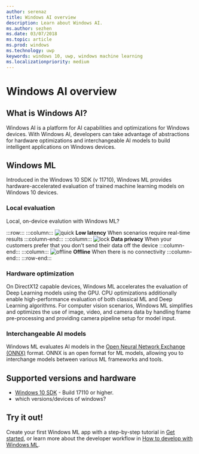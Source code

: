 ```yaml
---
author: serenaz
title: Windows AI overview
description: Learn about Windows AI.
ms.author: sezhen
ms.date: 03/07/2018
ms.topic: article
ms.prod: windows
ms.technology: uwp
keywords: windows 10, uwp, windows machine learning
ms.localizationpriority: medium
---
```

# Windows AI overview

## What is Windows AI?

Windows AI is a platform for AI capabilities and optimizations for Windows devices. With Windows AI, developers can take advantage of abstractions for hardware optimizations and interchangeable AI models to build intelligent applications on Windows devices.

## Windows ML

Introduced in the Windows 10 SDK (v 11710), Windows ML provides hardware-accelerated evaluation of trained machine learning models on Windows 10 devices.

### Local evaluation

Local, on-device evalution with Windows ML?

:::row:::
    :::column:::
        ![quick](/media/common/i_quick-start.svg)
        **Low latency**
        When scenarios require real-time results
    :::column-end:::
    :::column:::
        ![lock](/media/common/i_lock.svg)
        **Data privacy**
        When your customers prefer that you don’t send their data off the device
    :::column-end:::
    :::column:::
        ![offline](/media/common/i_offline.svg)
        **Offline**
        When there is no connectivity
    :::column-end:::
:::row-end:::

### Hardware optimization

On DirectX12 capable devices, Windows ML accelerates the evaluation of Deep Learning models using the GPU. CPU optimizations additionally enable high-performance evaluation of both classical ML and Deep Learning algorithms. For computer vision scenarios, Windows ML simplifies and optimizes the use of image, video, and camera data by handling frame pre-processing and providing camera pipeline setup for model input.

### Interchangeable AI models

Windows ML evaluates AI models in the [Open Neural Network Exchange (ONNX)](https://onnx.ai) format. ONNX is an open format for ML models, allowing you to interchange models between various ML frameworks and tools.

## Supported versions and hardware

- [Windows 10 SDK](https://developer.microsoft.com/windows/downloads/windows-10-sdk) - Build 17110 or higher.
- which versions/devices of windows?

## Try it out!

Create your first Windows ML app with a step-by-step tutorial in [Get started](get-started.md), or learn more about the developer workflow in [How to develop with Windows ML](how-to.md).
